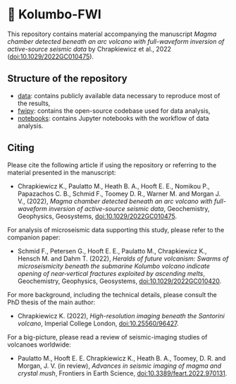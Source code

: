 # :volcano: Kolumbo-FWI
This repository contains material accompanying the manuscript  *Magma chamber detected beneath an arc volcano with
full-waveform inversion of active-source seismic data* by Chrapkiewicz et al., 2022 ([doi:10.1029/2022GC010475](https://doi.org/10.1029/2022GC010475)).


## Structure of the repository
- [data](data): contains publicly available data necessary to reproduce most of the results,
- [fwipy](fwipy): contains the open-source codebase used for data analysis,
- [notebooks](notebooks): contains Jupyter notebooks with the workflow of data analysis.

## Citing
Please cite the following article if using the repository or referring to the material presented in the manuscript:

- Chrapkiewicz K., Paulatto M., Heath B. A., Hooft E. E., Nomikou P., Papazachos C. B., Schmid F., Toomey D. R., Warner M. and Morgan J. V.,
(2022), *Magma chamber detected beneath an arc volcano with full-waveform inversion of active-source seismic data*, Geochemistry, Geophysics, Geosystems, [doi:10.1029/2022GC010475](https://doi.org/10.1029/2022GC010475).

For analysis of microseismic data supporting this study, please refer to the companion paper:

- Schmid F., Petersen G., Hooft E. E., Paulatto M., Chrapkiewicz K., Hensch M. and Dahm T. (2022), 
*Heralds of future volcanism: Swarms of microseismicity beneath the submarine Kolumbo volcano indicate opening of near‐vertical fractures exploited by ascending melts*, Geochemistry, Geophysics, Geosystems, [doi:10.1029/2022GC010420](https://doi.org/10.1029/2022GC010420).

For more background, including the technical details, please consult the PhD thesis of the main author:

- Chrapkiewicz K. (2022), *High-resolution imaging beneath the Santorini volcano*, Imperial College London, [doi:10.25560/96427](https://doi.org/10.25560/96427).

For a big-picture, please read a review of seismic-imaging studies of volcanoes worldwide:

- Paulatto M., Hooft E. E. Chrapkiewicz K., Heath B. A., Toomey, D. R. and Morgan, J. V. (in review), *Advances in seismic imaging of magma and crystal mush*, Frontiers in Earth Science, [doi:10.3389/feart.2022.970131](https://doi.org/10.3389/feart.2022.970131).
